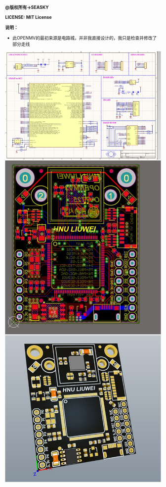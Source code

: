 **@版权所有->SEASKY**

**LICENSE:** **MIT License**

**说明：**

- 此OPENMV的最初来源是电路城，并非我直接设计的，我只是检查并修改了部分走线
<img src="image/openmv3_0.jpg" width = "1000">
<img src="image/openmv3_1.jpg" width = "1000">
<img src="image/openmv3_2.jpg" width = "1000">